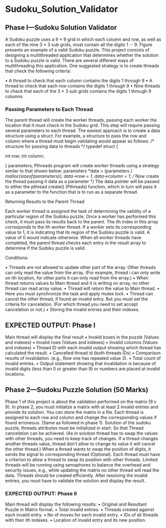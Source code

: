 # Sudoku_Solution_Validator

## Phase I—Sudoku Solution Validator 

A Sudoku puzzle uses a 9 × 9 grid in which each column and row, as well as each of the nine 3 × 3 sub grids, must contain all the digits 1 ··· 9. Figure presents an example of a valid Sudoku puzzle. This project consists of designing a multithreaded application that determines whether the solution to a Sudoku puzzle is valid. There are several different ways of multithreading this application. One suggested strategy is to create threads that check the following criteria:

•	A thread to check that each column contains the digits 1 through 9
•	A thread to check that each row contains the digits 1 through 9
•	Nine threads to check that each of the 3 × 3 sub grids contains the digits 1 through 9 columns
 

### Passing Parameters to Each Thread

The parent thread will create the worker threads, passing each worker the location that it must check in the Sudoku grid. This step will require passing several parameters to each thread. The easiest approach is to create a data structure using a struct. For example, a structure to pass the row and column where a thread must begin validating would appear as follows:
/* structure for passing data to threads */ typedef struct
{

int row;
int column;

} parameters;
Pthreads program will create worker threads using a strategy similar to that shown below:
parameters *data = (parameters *) malloc(sizeof(parameters)); data->row = 1;
data->column = 1;
/* Now create the thread passing it data as a parameter */
The data pointer will be passed to either the pthread create() (Pthreads) function, which in turn will pass it as a parameter to the function that is to run as a separate thread.

Returning Results to the Parent Thread

Each worker thread is assigned the task of determining the validity of a particular region of the Sudoku puzzle. Once a worker has performed this check, it must pass its results back to the parent. The ith index in this array corresponds to the ith worker thread. If a worker sets its corresponding value to 1, it is indicating that its region of the Sudoku puzzle is valid. A value of 0 would indicate otherwise. When all worker threads have completed, the parent thread checks each entry in the result array to determine if the Sudoku puzzle is valid.

Conditions:

•	Threads are not allowed to update other part of the array. Other threads can only read the value from the array. (For example, thread i can only write on ith location, for other parts it can only read from the array.)
•	When thread returns values to Main thread and it is writing on array, no other thread can read array value.
•	Thread will return the value to Main thread.
•	Here you must synchronize the task and apply mutex lock.
•	Thread can cancel the other thread, if found an invalid entry. But you must set the criteria for cancelation. (For which thread you need to set accept cancelation or not.)
•	Storing the invalid entries and their indexes.
 

## EXPECTED OUTPUT: Phase I

Main thread will display the final result
•	Invalid boxes in the puzzle (Values and indexes)
•	Invalid rows (Values and indexes)
•	Invalid columns (Values and indexes)
•	Thread ID with each invalid output showing which thread has calculated the result.
•	Cancelled thread id (both threads IDs)
•	Comparison results of invalidation. (e.g., Row one has repeated value 3).
•	Total count of invalid entries.
•	Output statement showing that invalidation is because of invalid digits (less than 0 or greater than 9) or numbers are placed at invalid
locations.

## Phase 2—Sudoku Puzzle Solution (50 Marks)

Phase 1 of this project is about the validation performed on the matrix (9 x 9). In phase 2, you must initialize a matrix with at least 2 invalid entries and provide its solution. You can store the matrix in a file. Each thread is assigned to each row and column and change the corresponding values if found erroneous. (Same as followed in phase 1). Solution of the sudoku puzzle, threads attributes must be initialized in start. So that Thread cancelation can be achieved. (As in solution thread has to swap the values
with other threads, you need to keep track of changes. If a thread changes another threads value, thread don’t allow to change its value it will cancel the other thread.)
When a thread wants to swap the position of digits, it sends the signal to corresponding thread (Optional). Each thread must have a criterion to allow a thread to swap its position with other threads. Limited threads will be running using semaphores to balance the overhead and security issues, e.g., while updating the matrix no other thread will read the data. Threads should be created efficiently. After resolving the invalid entries, you must have to validate the solution and display the result.


### EXPECTED OUTPUT: Phase II

Main thread will display the following results:
•	Original and Resultant Puzzle in Matrix format.
•	Total invalid entries.
•	Threads created against each invalid entry.
•	No of moves for each invalid entry.
•	IDs of all threads with their ith indexes.
•	Location of invalid entry and its new position.
